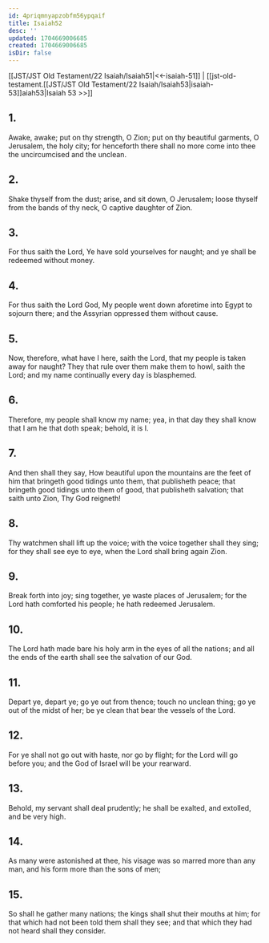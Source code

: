 ```yaml
---
id: 4priqmnyapzobfm56ypqaif
title: Isaiah52
desc: ''
updated: 1704669006685
created: 1704669006685
isDir: false
---
```

[[JST/JST Old Testament/22 Isaiah/Isaiah51|<<-isaiah-51]] | [[jst-old-testament.[[JST/JST Old Testament/22 Isaiah/Isaiah53|isaiah-53]]aiah53|Isaiah 53 >>]]
## 1.
Awake, awake; put on thy strength, O Zion; put on thy beautiful garments, O Jerusalem, the holy city; for henceforth there shall no more come into thee the uncircumcised and the unclean.
## 2.
Shake thyself from the dust; arise, and sit down, O Jerusalem; loose thyself from the bands of thy neck, O captive daughter of Zion.
## 3.
For thus saith the Lord, Ye have sold yourselves for naught; and ye shall be redeemed without money.
## 4.
For thus saith the Lord God, My people went down aforetime into Egypt to sojourn there; and the Assyrian oppressed them without cause.
## 5.
Now, therefore, what have I here, saith the Lord, that my people is taken away for naught? They that rule over them make them to howl, saith the Lord; and my name continually every day is blasphemed.
## 6.
Therefore, my people shall know my name; yea, in that day they shall know that I am he that doth speak; behold, it is I.
## 7.
And then shall they say, How beautiful upon the mountains are the feet of him that bringeth good tidings unto them, that publisheth peace; that bringeth good tidings unto them of good, that publisheth salvation; that saith unto Zion, Thy God reigneth!
## 8.
Thy watchmen shall lift up the voice; with the voice together shall they sing; for they shall see eye to eye, when the Lord shall bring again Zion.
## 9.
Break forth into joy; sing together, ye waste places of Jerusalem; for the Lord hath comforted his people; he hath redeemed Jerusalem.
## 10.
The Lord hath made bare his holy arm in the eyes of all the nations; and all the ends of the earth shall see the salvation of our God.
## 11.
Depart ye, depart ye; go ye out from thence; touch no unclean thing; go ye out of the midst of her; be ye clean that bear the vessels of the Lord.
## 12.
For ye shall not go out with haste, nor go by flight; for the Lord will go before you; and the God of Israel will be your rearward.
## 13.
Behold, my servant shall deal prudently; he shall be exalted, and extolled, and be very high.
## 14.
As many were astonished at thee, his visage was so marred more than any man, and his form more than the sons of men;
## 15.
So shall he gather many nations; the kings shall shut their mouths at him; for that which had not been told them shall they see; and that which they had not heard shall they consider.

